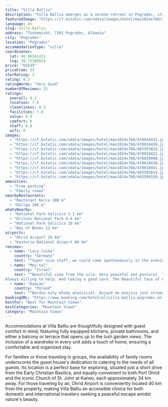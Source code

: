 ```yaml
---
title: "Villa Balliu"
description: "Villa Balliu emerges as a serene retreat in Pogradec, strategically positioned within a short distance from the enchanting Ohrid Lake Springs and the historical Bay of Bones."
featuredImage: "https://cf.bstatic.com/xdata/images/hotel/max1024x768/478018431.jpg?k=d9ec28e4ce5f96af8bae29a3501e024d5e80cb22f5815eaa563e54fba1be3adb&o=&hp=1"
language: en
slug: villa-balliu
address: "Tushemisht, 7301 Pogradec, Albania"
city: "Pogradec"
location: "Pogradec"
accommodationType: "villa"
coordinates:
  lat: 40.90241411
  lng: 20.72300559
price: "US$35"
priceFrom: 35
starRating: 3
rating: 8.2
ratingWords: "Very Good"
numberOfReviews: 25
ratings:
  overall: 8.2
  location: 7.4
  cleanliness: 8.3
  facilities: 7.8
  value: 8.9
  comfort: 8
  staff: 8.8
  wifi: 0
images:
  - "https://cf.bstatic.com/xdata/images/hotel/max1024x768/478018431.jpg?k=d9ec28e4ce5f96af8bae29a3501e024d5e80cb22f5815eaa563e54fba1be3adb&o=&hp=1"
  - "https://cf.bstatic.com/xdata/images/hotel/max1024x768/478018426.jpg?k=925bb14baf62c4c9f0d9c41511315c30178e1fcffd88a03a995f8a73c3af7b00&o=&hp=1"
  - "https://cf.bstatic.com/xdata/images/hotel/max1024x768/483593825.jpg?k=36e163aee08ad95ff975be74c8f330e7ecb19ba03b05529a45ceb4be009bf3bd&o=&hp=1"
  - "https://cf.bstatic.com/xdata/images/hotel/max1024x768/478018421.jpg?k=1aceedd532ffe360946c8486d4cc2929befd498615c7960371e49766a0f1eb63&o=&hp=1"
  - "https://cf.bstatic.com/xdata/images/hotel/max1024x768/478020998.jpg?k=6b049219a3cfabaa54b508d74e265d32cb1fb6b4b2908321dbebf3f7fd96c4c9&o=&hp=1"
  - "https://cf.bstatic.com/xdata/images/hotel/max1024x768/478018430.jpg?k=db95672d3c816acdb88bffc04550d0dc702ac51a43c5ee14ce33caa2afe08452&o=&hp=1"
  - "https://cf.bstatic.com/xdata/images/hotel/max1024x768/478018441.jpg?k=67eb61d4702ba5a03dcce000d2983aaad9fbd7c252b5b92834e7157920a85abd&o=&hp=1"
  - "https://cf.bstatic.com/xdata/images/hotel/max1024x768/483593814.jpg?k=c019c39a3b6c666424fcc083a41f22a58ee3d77fe21589a60d52bda1c1c15d15&o=&hp=1"
  - "https://cf.bstatic.com/xdata/images/hotel/max1024x768/483594559.jpg?k=8646a4960f108ecc676c2bdbfa1bfe43f911f80e8caf65f91e62299bb982c244&o=&hp=1"
amenities:
  - "Free parking"
  - "Family rooms"
nearbyRestaurants:
  - "Restorant Korca 100 m"
  - "Dallga 200 m"
whatsNearby:
  - "National Park Galicica 2.1 km"
  - "Driloni National Park 4.6 km"
  - "National Park Galicica 10 km"
  - "Bay of Bones 12 km"
airports:
  - "Ohrid Airport 29 km"
  - "Kastoria National Airport 68 km"
reviews:
  - name: "Lucy_lucha"
    country: "Germany"
    text: "“Super nice staff, we could come spontaneously in the evening and they even gave us food and a nicer room than we booked. Very nice view and big balcony. Would come back here.”"
  - name: "Mey-tal"
    country: "Israel"
    text: "“Beautiful view from the vila. Very peaceful and pastoral. The staff is amazing!
Always willing to help. And taking a good care. The Beautiful face of Albany 🍉😍”"
  - name: "Damian"
    country: "Poland"
    text: "“Bardzo miły młody właściciel. Dojazd do miejsca jest stromy i drogą gruntową, ale to dla mnie atut, dodatkowo miejsce wynagradza widokiem z okna na jezioro Ochrydzkie.”"
bookingURL: "https://www.booking.com/hotel/al/villa-balliu-pogradec.en-gb.html?aid=8035640"
bestFor: "Best for Mountain Views"
bestCategories: "Mountain Views"
category: "Mountain Views"
---
```


Accommodations at Villa Balliu are thoughtfully designed with guest comfort in mind, featuring fully equipped kitchens, private bathrooms, and either a balcony or terrace that opens up to the lush garden views. The inclusion of a wardrobe in every unit adds a touch of home, ensuring a comfortable and organized stay.

For families or those traveling in groups, the availability of family rooms underscores the guest house's dedication to catering to the needs of all guests. Its location is a perfect base for exploring, situated just a short drive from the Early Christian Basilica, and equally convenient to both Port Ohrid and the iconic Church of St. John at Kaneo, each approximately 34 km away. For those traveling by air, Ohrid Airport is conveniently located 40 km from the property, making Villa Balliu an accessible choice for both domestic and international travelers seeking a peaceful escape amidst nature's beauty.